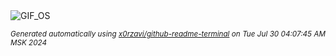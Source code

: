 <div align="justify">
<picture>
    <source media="(prefers-color-scheme: dark)" srcset="https://i.ibb.co/9w973dP/output-gif.gif">
    <source media="(prefers-color-scheme: light)" srcset="https://i.ibb.co/9w973dP/output-gif.gif">
    <img alt="GIF_OS" src="https://i.ibb.co/9w973dP/output-gif.gif">
</picture>

<sub><i>Generated automatically using [x0rzavi/github-readme-terminal](https://github.com/x0rzavi/github-readme-terminal) on Tue Jul 30 04:07:45 AM MSK 2024</i></sub>

</div>

<!-- Image deletion URL: https://ibb.co/DGDZgjd/2fafc81c0cefdae725bd689561a8e534 -->